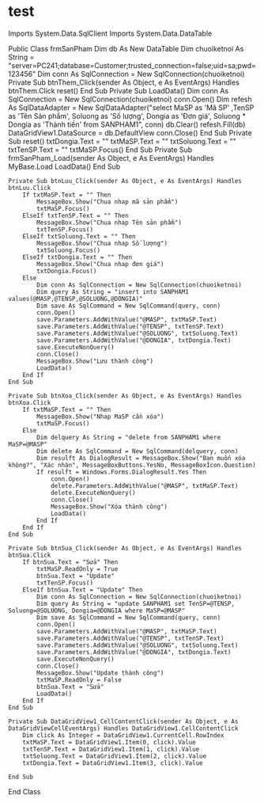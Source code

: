 # test
Imports System.Data.SqlClient
Imports System.Data.DataTable

Public Class frmSanPham
    Dim db As New DataTable
    Dim chuoiketnoi As String = "server=PC241;database=Customer;trusted_connection=false;uid=sa;pwd=123456"
    Dim conn As SqlConnection = New SqlConnection(chuoiketnoi)
    Private Sub btnThem_Click(sender As Object, e As EventArgs) Handles btnThem.Click
        reset()
    End Sub
    Private Sub LoadData()
        Dim conn As SqlConnection = New SqlConnection(chuoiketnoi)
        conn.Open()
        Dim refesh As SqlDataAdapter = New SqlDataAdapter("select MaSP as 'Mã SP' ,TenSP as 'Tên Sản phẩm', Soluong as 'Số lượng', Dongia as 'Đơn giá', Soluong * Dongia as 'Thành tiền' from SANPHAM1", conn)
        db.Clear()
        refesh.Fill(db)
        DataGridView1.DataSource = db.DefaultView
        conn.Close()
    End Sub
    Private Sub reset()
        txtDongia.Text = ""
        txtMaSP.Text = ""
        txtSoluong.Text = ""
        txtTenSP.Text = ""
        txtMaSP.Focus()
    End Sub
    Private Sub frmSanPham_Load(sender As Object, e As EventArgs) Handles MyBase.Load
        LoadData()
    End Sub

    Private Sub btnLuu_Click(sender As Object, e As EventArgs) Handles btnLuu.Click
        If txtMaSP.Text = "" Then
            MessageBox.Show("Chua nhap mã sản phẩm")
            txtMaSP.Focus()
        ElseIf txtTenSP.Text = "" Then
            MessageBox.Show("Chua nhap Tên sản phẩm")
            txtTenSP.Focus()
        ElseIf txtSoluong.Text = "" Then
            MessageBox.Show("Chua nhap Số lượng")
            txtSoluong.Focus()
        ElseIf txtDongia.Text = "" Then
            MessageBox.Show("Chua nhap đơn giá")
            txtDongia.Focus()
        Else
            Dim conn As SqlConnection = New SqlConnection(chuoiketnoi)
            Dim query As String = "insert into SANPHAM1 values(@MASP,@TENSP,@SOLUONG,@DONGIA)"
            Dim save As SqlCommand = New SqlCommand(query, conn)
            conn.Open()
            save.Parameters.AddWithValue("@MASP", txtMaSP.Text)
            save.Parameters.AddWithValue("@TENSP", txtTenSP.Text)
            save.Parameters.AddWithValue("@SOLUONG", txtSoluong.Text)
            save.Parameters.AddWithValue("@DONGIA", txtDongia.Text)
            save.ExecuteNonQuery()
            conn.Close()
            MessageBox.Show("Lưu thành công")
            LoadData()
        End If
    End Sub

    Private Sub btnXoa_Click(sender As Object, e As EventArgs) Handles btnXoa.Click
        If txtMaSP.Text = "" Then
            MessageBox.Show("Nhap MaSP cần xóa")
            txtMaSP.Focus()
        Else
            Dim delquery As String = "delete from SANPHAM1 where MaSP=@MASP"
            Dim delete As SqlCommand = New SqlCommand(delquery, conn)
            Dim resulft As DialogResult = MessageBox.Show("Bạn muốn xóa không?", "Xác nhận", MessageBoxButtons.YesNo, MessageBoxIcon.Question)
            If resulft = Windows.Forms.DialogResult.Yes Then
                conn.Open()
                delete.Parameters.AddWithValue("@MASP", txtMaSP.Text)
                delete.ExecuteNonQuery()
                conn.Close()
                MessageBox.Show("Xóa thành công")
                LoadData()
            End If
        End If
    End Sub

    Private Sub btnSua_Click(sender As Object, e As EventArgs) Handles btnSua.Click
        If btnSua.Text = "Sửa" Then
            txtMaSP.ReadOnly = True
            btnSua.Text = "Update"
            txtTenSP.Focus()
        ElseIf btnSua.Text = "Update" Then
            Dim conn As SqlConnection = New SqlConnection(chuoiketnoi)
            Dim query As String = "update SANPHAM1 set TenSP=@TENSP, Soluong=@SOLUONG, Dongia=@DONGIA where MaSP=@MASP"
            Dim save As SqlCommand = New SqlCommand(query, conn)
            conn.Open()
            save.Parameters.AddWithValue("@MASP", txtMaSP.Text)
            save.Parameters.AddWithValue("@TENSP", txtTenSP.Text)
            save.Parameters.AddWithValue("@SOLUONG", txtSoluong.Text)
            save.Parameters.AddWithValue("@DONGIA", txtDongia.Text)
            save.ExecuteNonQuery()
            conn.Close()
            MessageBox.Show("Update thành công")
            txtMaSP.ReadOnly = False
            btnSua.Text = "Sửa"
            LoadData()
        End If
    End Sub

    Private Sub DataGridView1_CellContentClick(sender As Object, e As DataGridViewCellEventArgs) Handles DataGridView1.CellContentClick
        Dim click As Integer = DataGridView1.CurrentCell.RowIndex
        txtMaSP.Text = DataGridView1.Item(0, click).Value
        txtTenSP.Text = DataGridView1.Item(1, click).Value
        txtSoluong.Text = DataGridView1.Item(2, click).Value
        txtDongia.Text = DataGridView1.Item(3, click).Value

    End Sub
End Class
